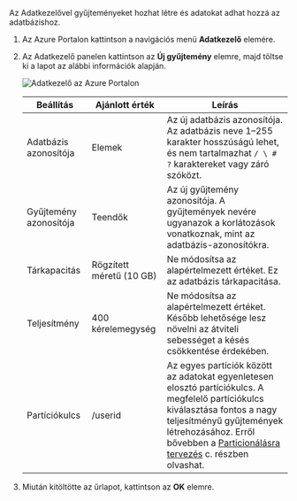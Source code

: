 Az Adatkezelővel gyűjteményeket hozhat létre és adatokat adhat hozzá az adatbázishoz. 

1. Az Azure Portalon kattintson a navigációs menü **Adatkezelő** elemére. 
2. Az Adatkezelő panelen kattintson az **Új gyűjtemény** elemre, majd töltse ki a lapot az alábbi információk alapján.

    ![Adatkezelő az Azure Portalon](./media/cosmosdb-create-collection/azure-cosmosdb-data-explorer.png)

    Beállítás|Ajánlott érték|Leírás
    ---|---|---
    Adatbázis azonosítója|Elemek|Az új adatbázis azonosítója. Az adatbázis neve 1–255 karakter hosszúságú lehet, és nem tartalmazhat `/ \ # ?` karaktereket vagy záró szóközt.
    Gyűjtemény azonosítója|Teendők|Az új gyűjtemény azonosítója. A gyűjtemények nevére ugyanazok a korlátozások vonatkoznak, mint az adatbázis-azonosítókra.
    Tárkapacitás| Rögzített méretű (10 GB)|Ne módosítsa az alapértelmezett értéket. Ez az adatbázis tárkapacitása.
    Teljesítmény|400 kérelemegység|Ne módosítsa az alapértelmezett értéket. Később lehetősége lesz növelni az átviteli sebességet a késés csökkentése érdekében.
    Partíciókulcs|/userid|Az egyes partíciók között az adatokat egyenletesen elosztó partíciókulcs. A megfelelő partíciókulcs kiválasztása fontos a nagy teljesítményű gyűjtemények létrehozásához. Erről bővebben a [Particionálásra tervezés](../articles/cosmos-db/partition-data.md#designing-for-partitioning) c. részben olvashat.    



3. Miután kitöltötte az űrlapot, kattintson az **OK** elemre.